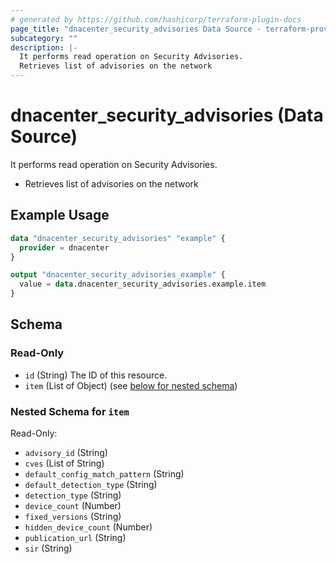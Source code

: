 ```yaml
---
# generated by https://github.com/hashicorp/terraform-plugin-docs
page_title: "dnacenter_security_advisories Data Source - terraform-provider-dnacenter"
subcategory: ""
description: |-
  It performs read operation on Security Advisories.
  Retrieves list of advisories on the network
---
```


# dnacenter_security_advisories (Data Source)

It performs read operation on Security Advisories.

- Retrieves list of advisories on the network

## Example Usage

```terraform
data "dnacenter_security_advisories" "example" {
  provider = dnacenter
}

output "dnacenter_security_advisories_example" {
  value = data.dnacenter_security_advisories.example.item
}
```

<!-- schema generated by tfplugindocs -->
## Schema

### Read-Only

- `id` (String) The ID of this resource.
- `item` (List of Object) (see [below for nested schema](#nestedatt--item))

<a id="nestedatt--item"></a>
### Nested Schema for `item`

Read-Only:

- `advisory_id` (String)
- `cves` (List of String)
- `default_config_match_pattern` (String)
- `default_detection_type` (String)
- `detection_type` (String)
- `device_count` (Number)
- `fixed_versions` (String)
- `hidden_device_count` (Number)
- `publication_url` (String)
- `sir` (String)
